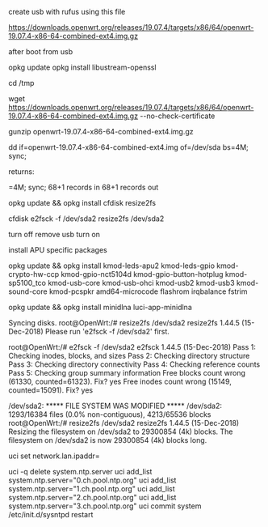 create usb with rufus using this file

https://downloads.openwrt.org/releases/19.07.4/targets/x86/64/openwrt-19.07.4-x86-64-combined-ext4.img.gz

after boot from usb

opkg update
opkg install libustream-openssl

cd /tmp

wget https://downloads.openwrt.org/releases/19.07.4/targets/x86/64/openwrt-19.07.4-x86-64-combined-ext4.img.gz --no-check-certificate

gunzip openwrt-19.07.4-x86-64-combined-ext4.img.gz

dd if=openwrt-19.07.4-x86-64-combined-ext4.img of=/dev/sda bs=4M; sync;

returns:

=4M; sync;
68+1 records in
68+1 records out

opkg update && opkg install cfdisk resize2fs

cfdisk
e2fsck -f /dev/sda2
resize2fs /dev/sda2

turn off
remove usb 
turn on

install APU specific packages

opkg update && opkg install kmod-leds-apu2 kmod-leds-gpio kmod-crypto-hw-ccp kmod-gpio-nct5104d kmod-gpio-button-hotplug kmod-sp5100_tco kmod-usb-core kmod-usb-ohci kmod-usb2 kmod-usb3 kmod-sound-core kmod-pcspkr  amd64-microcode flashrom irqbalance fstrim

opkg update && opkg install minidlna luci-app-minidlna

Syncing disks.
root@OpenWrt:/# resize2fs /dev/sda2
resize2fs 1.44.5 (15-Dec-2018)
Please run 'e2fsck -f /dev/sda2' first.

root@OpenWrt:/# e2fsck -f /dev/sda2
e2fsck 1.44.5 (15-Dec-2018)
Pass 1: Checking inodes, blocks, and sizes
Pass 2: Checking directory structure
Pass 3: Checking directory connectivity
Pass 4: Checking reference counts
Pass 5: Checking group summary information
Free blocks count wrong (61330, counted=61323).
Fix<y>? yes
Free inodes count wrong (15149, counted=15091).
Fix<y>? yes

/dev/sda2: ***** FILE SYSTEM WAS MODIFIED *****
/dev/sda2: 1293/16384 files (0.0% non-contiguous), 4213/65536 blocks
root@OpenWrt:/# resize2fs /dev/sda2
resize2fs 1.44.5 (15-Dec-2018)
Resizing the filesystem on /dev/sda2 to 29300854 (4k) blocks.
The filesystem on /dev/sda2 is now 29300854 (4k) blocks long.


uci set network.lan.ipaddr=

uci -q delete system.ntp.server
uci add_list system.ntp.server="0.ch.pool.ntp.org"
uci add_list system.ntp.server="1.ch.pool.ntp.org"
uci add_list system.ntp.server="2.ch.pool.ntp.org"
uci add_list system.ntp.server="3.ch.pool.ntp.org"
uci commit system
/etc/init.d/sysntpd restart
